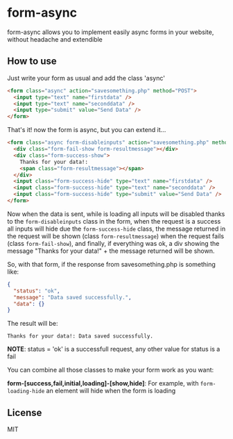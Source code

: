 # form-async #
form-async allows you to implement easily async forms in your website, without headache and extendible

## How to use ##
Just write your form as usual and add the class 'async'

```html
<form class="async" action="savesomething.php" method="POST">
  <input type="text" name="firstdata" />
  <input type="text" name="seconddata" />
  <input type="submit" value="Send Data" />
</form>
````

That's it! now the form is async, but you can extend it...

```html
<form class="async form-disableinputs" action="savesomething.php" method="POST">
  <div class="form-fail-show form-resultmessage"></div>
  <div class="form-success-show">
    Thanks for your data!: 
    <span class="form-resultmessage"></span>
  </div>
  <input class="form-success-hide" type="text" name="firstdata" />
  <input class="form-success-hide" type="text" name="seconddata" />
  <input class="form-success-hide" type="submit" value="Send Data" />
</form>
```

Now when the data is sent, while is loading all inputs will be disabled thanks to the `form-disableinputs` class in the form, when the request is a success all inputs will hide due the `form-success-hide` class, the message returned in the request will be shown (class `form-resultmessage`) when the request fails (class `form-fail-show`), and finally, if everything was ok, a div showing the message "Thanks for your data!" + the message returned will be shown.

So, with that form, if the response from savesomething.php is something like:

```json
{
  "status": "ok",
  "message": "Data saved successfully.",
  "data": {}
}
```

The result will be:

```
Thanks for your data!: Data saved successfully.
```

__NOTE__: status = 'ok' is a successfull request, any other value for status is a fail

You can combine all those classes to make your form work as you want:

__form-[success,fail,initial,loading]-[show,hide]__: For example, with `form-loading-hide` an element will hide when the form is loading

## License ##

MIT
